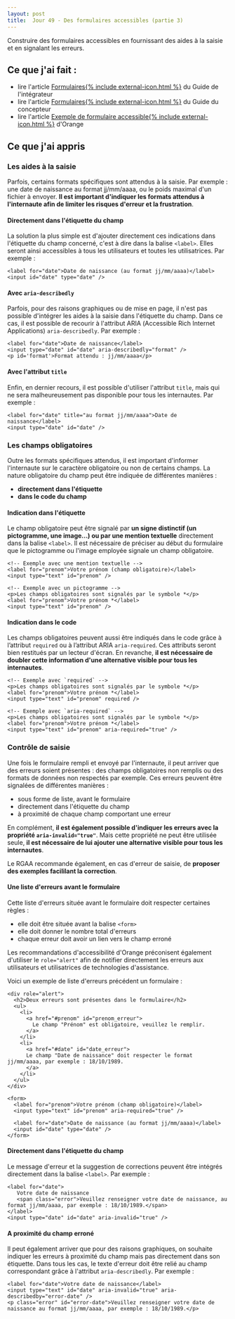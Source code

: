 ```yaml
---
layout: post
title:  Jour 49 - Des formulaires accessibles (partie 3)
---
```


Construire des formulaires accessibles en fournissant des aides à la saisie et en signalant les erreurs.

## Ce que j'ai fait :
- lire l'article <a href="https://disic.github.io/guide-integrateur/6-formulaires.html">Formulaires{% include external-icon.html %}</a> du Guide de l'intégrateur
- lire l'article <a href="https://disic.github.io/guide-concepteur/3-formulaires.html">Formulaires{% include external-icon.html %}</a> du Guide du concepteur
- lire l'article <a href="https://a11y-guidelines.orange.com/web/exemples/formulaire/index.html">Exemple de formulaire accessible{% include external-icon.html %}</a> d'Orange

## Ce que j'ai appris
### Les aides à la saisie
Parfois, certains formats spécifiques sont attendus à la saisie. Par exemple : une date de naissance au format jj/mm/aaaa, ou le poids maximal d'un fichier à envoyer. **Il est important d'indiquer les formats attendus à l'internaute afin de limiter les risques d'erreur et la frustration**.

#### Directement dans l'étiquette du champ
La solution la plus simple est d'ajouter directement ces indications dans l'étiquette du champ concerné, c'est à dire dans la balise `<label>`. Elles seront ainsi accessibles à tous les utilisateurs et toutes les utilisatrices. Par exemple :

```
<label for="date">Date de naissance (au format jj/mm/aaaa)</label>
<input id="date" type="date" />
```

#### Avec `aria-describedly`
Parfois, pour des raisons graphiques ou de mise en page, il n'est pas possible d'intégrer les aides à la saisie dans l'étiquette du champ. Dans ce cas, il est possible de recourir à l'attribut ARIA (<span lang="en">Accessible Rich Internet Applications</span>) `aria-describedly`. Par exemple :

```
<label for="date">Date de naissance</label>
<input type="date" id="date" aria-describedly="format" />
<p id='format'>Format attendu : jj/mm/aaaa</p>
```

#### Avec l'attribut `title`
Enfin, en dernier recours, il est possible d'utiliser l'attribut `title`, mais qui ne sera malheureusement pas disponible pour tous les internautes. Par exemple :

```
<label for="date" title="au format jj/mm/aaaa">Date de naissance</label>
<input type="date" id="date" />
```

### Les champs obligatoires
Outre les formats spécifiques attendus, il est important d'informer l'internaute sur le caractère obligatoire ou non de certains champs. La nature obligatoire du champ peut être indiquée de différentes manières :
- **directement dans l'étiquette**
- **dans le code du champ**

#### Indication dans l'étiquette
Le champ obligatoire peut être signalé par **un signe distinctif (un pictogramme, une image...) ou par une mention textuelle** directement dans la balise `<label>`. Il est nécessaire de préciser au début du formulaire que le pictogramme ou l'image employée signale un champ obligatoire.

```
<!-- Exemple avec une mention textuelle -->
<label for="prenom">Votre prénom (champ obligatoire)</label>
<input type="text" id="prenom" />

<!-- Exemple avec un pictogramme -->
<p>Les champs obligatoires sont signalés par le symbole *</p>
<label for="prenom">Votre prénom *</label>
<input type="text" id="prenom" />
```

#### Indication dans le code
Les champs obligatoires peuvent aussi être indiqués dans le code grâce à l’attribut `required` ou à l’attribut ARIA `aria-required`. Ces attributs seront bien restitués par un lecteur d'écran. En revanche, **il est nécessaire de doubler cette information d'une alternative visible pour tous les internautes**.

```
<!-- Exemple avec `required` -->
<p>Les champs obligatoires sont signalés par le symbole *</p>
<label for="prenom">Votre prénom *</label>
<input type="text" id="prenom" required />

<!-- Exemple avec `aria-required` -->
<p>Les champs obligatoires sont signalés par le symbole *</p>
<label for="prenom">Votre prénom *</label>
<input type="text" id="prenom" aria-required="true" />
```

### Contrôle de saisie
Une fois le formulaire rempli et envoyé par l'internaute, il peut arriver que des erreurs soient présentes : des champs obligatoires non remplis ou des formats de données non respectés par exemple. Ces erreurs peuvent être signalées de différentes manières :
- sous forme de liste, avant le formulaire
- directement dans l'étiquette du champ
- à proximité de chaque champ comportant une erreur

En complément, **il est également possible d'indiquer les erreurs avec la propriété `aria-invalid="true"`**. Mais cette propriété ne peut être utilisée seule, **il est nécessaire de lui ajouter une alternative visible pour tous les internautes**.

Le RGAA recommande également, en cas d'erreur de saisie, de **proposer des exemples facililant la correction**.

#### Une liste d'erreurs avant le formulaire
Cette liste d'erreurs située avant le formulaire doit respecter certaines règles :  
- elle doit être située avant la balise `<form>`
- elle doit donner le nombre total d'erreurs
- chaque erreur doit avoir un lien vers le champ erroné

Les recommandations d'accessibilité d'Orange préconisent également d'utiliser le `role="alert"` afin de notifier directement les erreurs aux utilisateurs et utilisatrices de technologies d'assistance.

Voici un exemple de liste d'erreurs précédent un formulaire :

```
<div role="alert">
  <h2>Deux erreurs sont présentes dans le formulaire</h2>
  <ul>
    <li>
      <a href="#prenom" id="prenom_erreur">
        Le champ "Prénom" est obligatoire, veuillez le remplir.
      </a>
    </li>
    <li>
      <a href="#date" id="date_erreur">
      Le champ "Date de naissance" doit respecter le format jj/mm/aaaa, par exemple : 18/10/1989.
      </a>
    </li>
  </ul>
</div>  

<form>
  <label for="prenom">Votre prénom (champ obligatoire)</label>
  <input type="text" id="prenom" aria-required="true" />

  <label for="date">Date de naissance (au format jj/mm/aaaa)</label>
  <input id="date" type="date" />
</form>   
```

#### Directement dans l'étiquette du champ
Le message d'erreur et la suggestion de corrections peuvent être intégrés directement dans la balise `<label>`. Par exemple :

```
<label for="date">
   Votre date de naissance
   <span class="error">Veuillez renseigner votre date de naissance, au format jj/mm/aaaa, par exemple : 18/10/1989.</span>
</label>
<input type="date" id="date" aria-invalid="true" />
```

#### A proximité du champ erroné
Il peut également arriver que pour des raisons graphiques, on souhaite indiquer les erreurs à proximité du champ mais pas directement dans son étiquette. Dans tous les cas, le texte d'erreur doit être relié au champ correspondant grâce à l'attribut `aria-describedly`. Par exemple :

```
<label for="date">Votre date de naissance</label>
<input type="text" id="date" aria-invalid="true" aria-describedby="error-date" />
<p class="error" id="error-date">Veuillez renseigner votre date de naissance au format jj/mm/aaaa, par exemple : 18/10/1989.</p>
```

